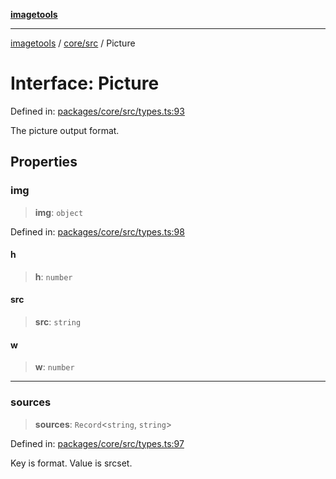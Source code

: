 [**imagetools**](../../../README.md)

***

[imagetools](../../../modules.md) / [core/src](../README.md) / Picture

# Interface: Picture

Defined in: [packages/core/src/types.ts:93](https://github.com/JonasKruckenberg/imagetools/blob/87fff79acddac50a50f7aee7c6a68a0623fbc68f/packages/core/src/types.ts#L93)

The picture output format.

## Properties

### img

> **img**: `object`

Defined in: [packages/core/src/types.ts:98](https://github.com/JonasKruckenberg/imagetools/blob/87fff79acddac50a50f7aee7c6a68a0623fbc68f/packages/core/src/types.ts#L98)

#### h

> **h**: `number`

#### src

> **src**: `string`

#### w

> **w**: `number`

***

### sources

> **sources**: `Record`\<`string`, `string`\>

Defined in: [packages/core/src/types.ts:97](https://github.com/JonasKruckenberg/imagetools/blob/87fff79acddac50a50f7aee7c6a68a0623fbc68f/packages/core/src/types.ts#L97)

Key is format. Value is srcset.
